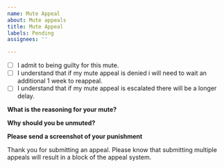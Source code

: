 ```yaml
---
name: Mute Appeal
about: Mute appeals
title: Mute Appeal
labels: Pending
assignees: ''

---
```


- [ ] I admit to being guilty for this mute.
- [ ] I understand that if my mute appeal is denied i will need to wait an additional 1 week to reappeal.
- [ ] I understand that if my mute appeal is escalated there will be a longer delay.

**What is the reasoning for your mute?**


**Why should you be unmuted?**


**Please send a screenshot of your punishment**


Thank you for submitting an appeal. Please know that submitting multiple appeals will result in a block of the appeal system.
